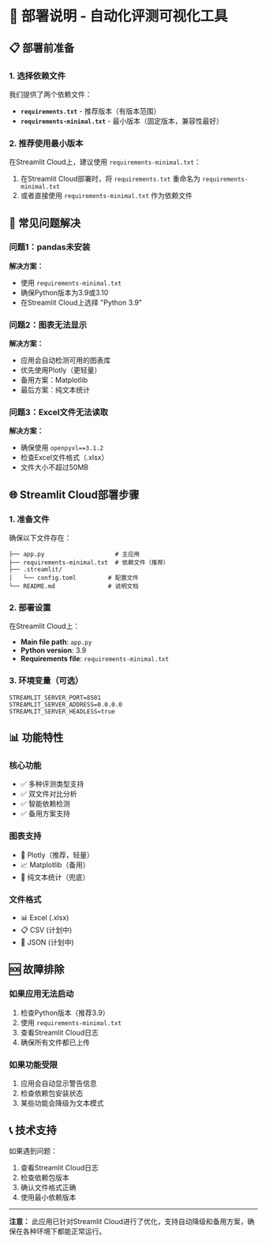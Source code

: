 # 🚀 部署说明 - 自动化评测可视化工具

## 📋 部署前准备

### 1. 选择依赖文件

我们提供了两个依赖文件：

- **`requirements.txt`** - 推荐版本（有版本范围）
- **`requirements-minimal.txt`** - 最小版本（固定版本，兼容性最好）

### 2. 推荐使用最小版本

在Streamlit Cloud上，建议使用 `requirements-minimal.txt`：

1. 在Streamlit Cloud部署时，将 `requirements.txt` 重命名为 `requirements-minimal.txt`
2. 或者直接使用 `requirements-minimal.txt` 作为依赖文件

## 🔧 常见问题解决

### 问题1：pandas未安装

**解决方案：**
- 使用 `requirements-minimal.txt`
- 确保Python版本为3.9或3.10
- 在Streamlit Cloud上选择 "Python 3.9"

### 问题2：图表无法显示

**解决方案：**
- 应用会自动检测可用的图表库
- 优先使用Plotly（更轻量）
- 备用方案：Matplotlib
- 最后方案：纯文本统计

### 问题3：Excel文件无法读取

**解决方案：**
- 确保使用 `openpyxl==3.1.2`
- 检查Excel文件格式（.xlsx）
- 文件大小不超过50MB

## 🌐 Streamlit Cloud部署步骤

### 1. 准备文件

确保以下文件存在：
```
├── app.py                    # 主应用
├── requirements-minimal.txt  # 依赖文件（推荐）
├── .streamlit/
│   └── config.toml         # 配置文件
└── README.md               # 说明文档
```

### 2. 部署设置

在Streamlit Cloud上：
- **Main file path**: `app.py`
- **Python version**: 3.9
- **Requirements file**: `requirements-minimal.txt`

### 3. 环境变量（可选）

```
STREAMLIT_SERVER_PORT=8501
STREAMLIT_SERVER_ADDRESS=0.0.0.0
STREAMLIT_SERVER_HEADLESS=true
```

## 📊 功能特性

### 核心功能
- ✅ 多种评测类型支持
- ✅ 双文件对比分析
- ✅ 智能依赖检测
- ✅ 备用方案支持

### 图表支持
- 🎯 Plotly（推荐，轻量）
- 📈 Matplotlib（备用）
- 📝 纯文本统计（兜底）

### 文件格式
- 📊 Excel (.xlsx)
- 📋 CSV (计划中)
- 📄 JSON (计划中)

## 🆘 故障排除

### 如果应用无法启动

1. 检查Python版本（推荐3.9）
2. 使用 `requirements-minimal.txt`
3. 查看Streamlit Cloud日志
4. 确保所有文件都已上传

### 如果功能受限

1. 应用会自动显示警告信息
2. 检查依赖包安装状态
3. 某些功能会降级为文本模式

## 📞 技术支持

如果遇到问题：
1. 查看Streamlit Cloud日志
2. 检查依赖包版本
3. 确认文件格式正确
4. 使用最小依赖版本

---

**注意：** 此应用已针对Streamlit Cloud进行了优化，支持自动降级和备用方案，确保在各种环境下都能正常运行。
